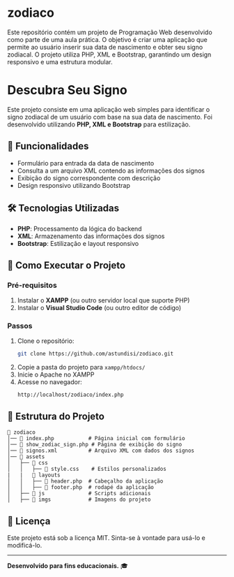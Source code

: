 # zodiaco
Este repositório contém um projeto de Programação Web desenvolvido como parte de uma aula prática. O objetivo é criar uma aplicação que permite ao usuário inserir sua data de nascimento e obter seu signo zodiacal. O projeto utiliza PHP, XML e Bootstrap, garantindo um design responsivo e uma estrutura modular.

# Descubra Seu Signo

Este projeto consiste em uma aplicação web simples para identificar o signo zodiacal de um usuário com base na sua data de nascimento. Foi desenvolvido utilizando **PHP, XML e Bootstrap** para estilização.

## 📌 Funcionalidades
- Formulário para entrada da data de nascimento
- Consulta a um arquivo XML contendo as informações dos signos
- Exibição do signo correspondente com descrição
- Design responsivo utilizando Bootstrap

## 🛠️ Tecnologias Utilizadas
- **PHP**: Processamento da lógica do backend
- **XML**: Armazenamento das informações dos signos
- **Bootstrap**: Estilização e layout responsivo

## 🚀 Como Executar o Projeto
### Pré-requisitos
1. Instalar o **XAMPP** (ou outro servidor local que suporte PHP)
2. Instalar o **Visual Studio Code** (ou outro editor de código)

### Passos
1. Clone o repositório:
   ```sh
   git clone https://github.com/astundisi/zodiaco.git
   ```
2. Copie a pasta do projeto para `xampp/htdocs/`
3. Inicie o Apache no XAMPP
4. Acesse no navegador:
   ```
   http://localhost/zodiaco/index.php
   ```

## 📁 Estrutura do Projeto
```
📂 zodiaco
│── 📄 index.php           # Página inicial com formulário
│── 📄 show_zodiac_sign.php # Página de exibição do signo
│── 📄 signos.xml          # Arquivo XML com dados dos signos
│── 📂 assets
│   ├── 📂 css
│   │   ├── 📄 style.css    # Estilos personalizados
|   |   📂 layouts
│   │   ├── 📄 header.php  # Cabeçalho da aplicação
│   │   ├── 📄 footer.php  # rodapé da aplicação
│   ├── 📂 js              # Scripts adicionais
│   ├── 📂 imgs            # Imagens do projeto
```

## 📜 Licença
Este projeto está sob a licença MIT. Sinta-se à vontade para usá-lo e modificá-lo.

---
**Desenvolvido para fins educacionais.** 🎓

